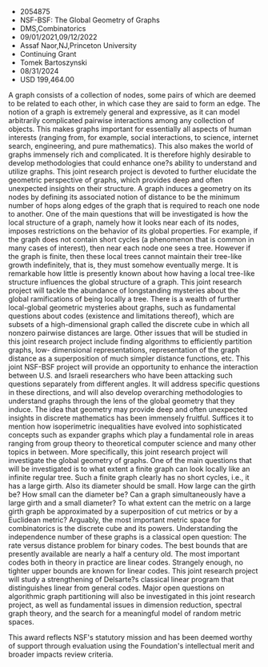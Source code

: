 
* 2054875
* NSF-BSF: The Global Geometry of Graphs
* DMS,Combinatorics
* 09/01/2021,09/12/2022
* Assaf Naor,NJ,Princeton University
* Continuing Grant
* Tomek Bartoszynski
* 08/31/2024
* USD 199,464.00

A graph consists of a collection of nodes, some pairs of which are deemed to be
related to each other, in which case they are said to form an edge. The notion
of a graph is extremely general and expressive, as it can model arbitrarily
complicated pairwise interactions among any collection of objects. This makes
graphs important for essentially all aspects of human interests (ranging from,
for example, social interactions, to science, internet search, engineering, and
pure mathematics). This also makes the world of graphs immensely rich and
complicated. It is therefore highly desirable to develop methodologies that
could enhance one?s ability to understand and utilize graphs. This joint
research project is devoted to further elucidate the geometric perspective of
graphs, which provides deep and often unexpected insights on their structure. A
graph induces a geometry on its nodes by defining its associated notion of
distance to be the minimum number of hops along edges of the graph that is
required to reach one node to another. One of the main questions that will be
investigated is how the local structure of a graph, namely how it looks near
each of its nodes, imposes restrictions on the behavior of its global
properties. For example, if the graph does not contain short cycles (a
phenomenon that is common in many cases of interest), then near each node one
sees a tree. However if the graph is finite, then these local trees cannot
maintain their tree-like growth indefinitely, that is, they must somehow
eventually merge. It is remarkable how little is presently known about how
having a local tree-like structure influences the global structure of a graph.
This joint research project will tackle the abundance of longstanding mysteries
about the global ramifications of being locally a tree. There is a wealth of
further local-global geometric mysteries about graphs, such as fundamental
questions about codes (existence and limitations thereof), which are subsets of
a high-dimensional graph called the discrete cube in which all nonzero pairwise
distances are large. Other issues that will be studied in this joint research
project include finding algorithms to efficiently partition graphs, low-
dimensional representations, representation of the graph distance as a
superposition of much simpler distance functions, etc. This joint NSF-BSF
project will provide an opportunity to enhance the interaction between U.S. and
Israeli researchers who have been attacking such questions separately from
different angles. It will address specific questions in these directions, and
will also develop overarching methodologies to understand graphs through the
lens of the global geometry that they induce. The idea that geometry may provide
deep and often unexpected insights in discrete mathematics has been immensely
fruitful. Suffices it to mention how isoperimetric inequalities have evolved
into sophisticated concepts such as expander graphs which play a fundamental
role in areas ranging from group theory to theoretical computer science and many
other topics in between. More specifically, this joint research project will
investigate the global geometry of graphs. One of the main questions that will
be investigated is to what extent a finite graph can look locally like an
infinite regular tree. Such a finite graph clearly has no short cycles, i.e., it
has a large girth. Also its diameter should be small. How large can the girth
be? How small can the diameter be? Can a graph simultaneously have a large girth
and a small diameter? To what extent can the metric on a large girth graph be
approximated by a superposition of cut metrics or by a Euclidean metric?
Arguably, the most important metric space for combinatorics is the discrete cube
and its powers. Understanding the independence number of these graphs is a
classical open question: The rate versus distance problem for binary codes. The
best bounds that are presently available are nearly a half a century old. The
most important codes both in theory in practice are linear codes. Strangely
enough, no tighter upper bounds are known for linear codes. This joint research
project will study a strengthening of Delsarte?s classical linear program that
distinguishes linear from general codes. Major open questions on algorithmic
graph partitioning will also be investigated in this joint research project, as
well as fundamental issues in dimension reduction, spectral graph theory, and
the search for a meaningful model of random metric spaces.

This award reflects NSF's statutory mission and has been deemed worthy of
support through evaluation using the Foundation's intellectual merit and broader
impacts review criteria.
